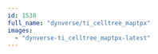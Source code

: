 ```yaml
---
id: 1538
full_name: "dynverse/ti_celltree_maptpx"
images: 
  - "dynverse-ti_celltree_maptpx-latest"
---
```


